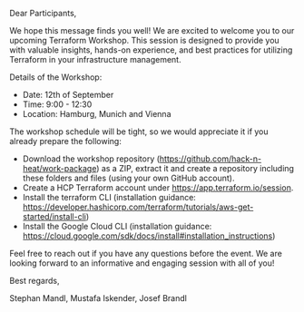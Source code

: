 Dear Participants,

We hope this message finds you well! We are excited to welcome you to our upcoming Terraform Workshop. This session is designed to provide you with valuable insights, hands-on experience, and best practices for utilizing Terraform in your infrastructure management.

Details of the Workshop:

- Date: 12th of September
- Time: 9:00 - 12:30
- Location: Hamburg, Munich and Vienna

The workshop schedule will be tight, so we would appreciate it if you already prepare the following:

- Download the workshop repository (https://github.com/hack-n-heat/work-package) as a ZIP, extract it and create a repository including these folders and files (using your own GitHub account).
- Create a HCP Terraform account under https://app.terraform.io/session.
- Install the terraform CLI (installation guidance: https://developer.hashicorp.com/terraform/tutorials/aws-get-started/install-cli)
- Install the Google Cloud CLI (installation guidance: https://cloud.google.com/sdk/docs/install#installation_instructions)

Feel free to reach out if you have any questions before the event. We are looking forward to an informative and engaging session with all of you!

Best regards,

Stephan Mandl, Mustafa Iskender, Josef Brandl
